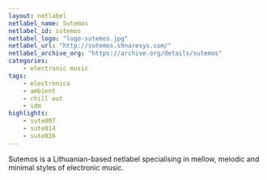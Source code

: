 ```yaml
---
layout: netlabel
netlabel_name: Sutemos
netlabel_id: sutemos
netlabel_logo: "logo-sutemos.jpg"
netlabel_url: "http://sutemos.shnaresys.com/"
netlabel_archive_org: "https://archive.org/details/sutemos"
categories:
    - electronic music
tags:
    - electronica
    - ambient
    - chill out
    - idm
highlights:
    - sute007
    - sute014
    - sute026
---
```

Sutemos is a Lithuanian-based netlabel specialising in mellow, melodic and minimal styles of electronic music.